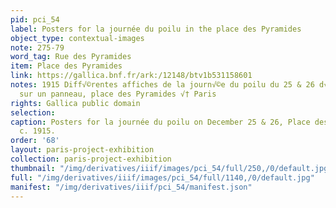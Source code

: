 ```yaml
---
pid: pci_54
label: Posters for la journée du poilu in the place des Pyramides
object_type: contextual-images
note: 275-79
word_tag: Rue des Pyramides
item: Place des Pyramides
link: https://gallica.bnf.fr/ark:/12148/btv1b531158601
notes: 1915 Diff√©rentes affiches de la journ√©e du poilu du 25 & 26 d√©cembre 1915
  sur un panneau, place des Pyramides √† Paris
rights: Gallica public domain
selection: 
caption: Posters for la journée du poilu on December 25 & 26, Place des Pyramides,
  c. 1915.
order: '68'
layout: paris-project-exhibition
collection: paris-project-exhibition
thumbnail: "/img/derivatives/iiif/images/pci_54/full/250,/0/default.jpg"
full: "/img/derivatives/iiif/images/pci_54/full/1140,/0/default.jpg"
manifest: "/img/derivatives/iiif/pci_54/manifest.json"
---
```

